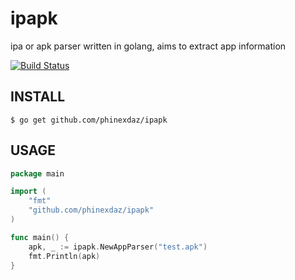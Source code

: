 # ipapk
ipa or apk parser written in golang, aims to extract app information

[![Build Status](https://travis-ci.org/phinexdaz/ipapk.svg?branch=master)](https://travis-ci.org/phinexdaz/ipapk)

## INSTALL
	$ go get github.com/phinexdaz/ipapk
  
## USAGE
```go
package main

import (
	"fmt"
	"github.com/phinexdaz/ipapk"
)

func main() {
	apk, _ := ipapk.NewAppParser("test.apk")
	fmt.Println(apk)
}
```
